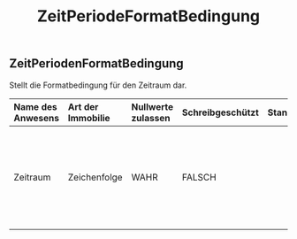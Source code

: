﻿---
title: ZeitPeriodeFormatBedingung
second_title: Aspose.Cells Cloud Documen
type: docs
url: /de/specification/model/timeperiodformatcondition/
description: "Aspose.Cells Cloud-Modellspezifikation: TimePeriodFormatCondition. Müheloses Bearbeiten von Excel und anderen Tabellenkalkulationsdokumenten mit Funktionen wie Öffnen, Generieren, Bearbeiten, Aufteilen, Zusammenführen, Vergleichen und Konvertieren"
kwords: Excel, Office, Tabellenkalkulation, Cloud REST API, TimePeriodFormatCondition
weight: 50
---
## **ZeitPeriodenFormatBedingung**

 Stellt die Formatbedingung für den Zeitraum dar.

| Name des Anwesens| Art der Immobilie| Nullwerte zulassen| Schreibgeschützt| Standardwert| Beschreibung|
|:- |:- |:- |:- |:- |:- |
| Zeitraum| Zeichenfolge| WAHR| FALSCH|| Der anwendbare Zeitraum in einer bedingten Formatierungsregel vom Typ „Datum, an dem …“ Gültig nur für Typ = Zeitperiode. Der Standardwert ist TimePeriodType.Today|

